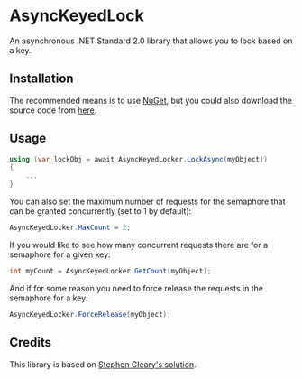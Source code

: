 # AsyncKeyedLock
An asynchronous .NET Standard 2.0 library that allows you to lock based on a key.

## Installation
The recommended means is to use [NuGet](https://www.nuget.org/packages/AsyncKeyedLock), but you could also download the source code from [here](https://github.com/MarkCiliaVincenti/AsyncKeyedLock/releases).

## Usage
```csharp
using (var lockObj = await AsyncKeyedLocker.LockAsync(myObject))
{
	...
}
```

You can also set the maximum number of requests for the semaphore that can be granted concurrently (set to 1 by default):
```csharp
AsyncKeyedLocker.MaxCount = 2;
```

If you would like to see how many concurrent requests there are for a semaphore for a given key:
```csharp
int myCount = AsyncKeyedLocker.GetCount(myObject);
```

And if for some reason you need to force release the requests in the semaphore for a key:
```csharp
AsyncKeyedLocker.ForceRelease(myObject);
```

## Credits
This library is based on [Stephen Cleary's solution](https://stackoverflow.com/questions/31138179/asynchronous-locking-based-on-a-key/31194647#31194647).